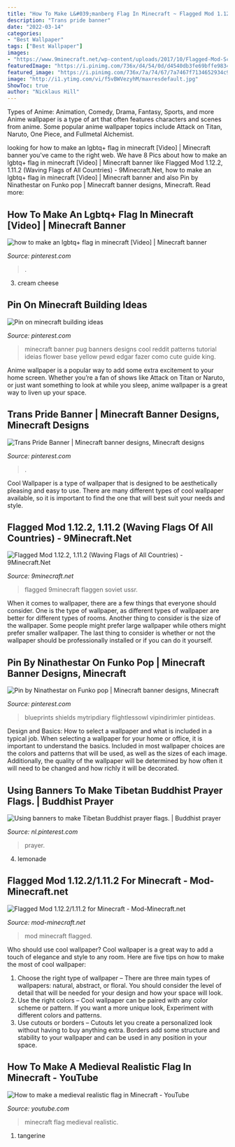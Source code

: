 ```yaml
---
title: "How To Make L&#039;manberg Flag In Minecraft ~ Flagged Mod 1.12.2/1.11.2 For Minecraft"
description: "Trans pride banner"
date: "2022-03-14"
categories:
- "Best Wallpaper"
tags: ["Best Wallpaper"]
images:
- "https://www.9minecraft.net/wp-content/uploads/2017/10/Flagged-Mod-Screenshots-5.jpg"
featuredImage: "https://i.pinimg.com/736x/d4/54/0d/d4540db3fe69bffe98348fbf88dcf1ca.jpg"
featured_image: "https://i.pinimg.com/736x/7a/74/67/7a7467f7134652934c993c8ca38b772b.jpg"
image: "http://i1.ytimg.com/vi/f5vBWVezyhM/maxresdefault.jpg"
ShowToc: true
author: "Nicklaus Hill"
---
```



Types of Anime: Animation, Comedy, Drama, Fantasy, Sports, and more
Anime wallpaper is a type of art that often features characters and scenes from anime. Some popular anime wallpaper topics include Attack on Titan, Naruto, One Piece, and Fullmetal Alchemist.

	

		
looking for how to make an lgbtq+ flag in minecraft [Video] | Minecraft banner you've came to the right web. We have 8 Pics about how to make an lgbtq+ flag in minecraft [Video] | Minecraft banner like Flagged Mod 1.12.2, 1.11.2 (Waving Flags of All Countries) - 9Minecraft.Net, how to make an lgbtq+ flag in minecraft [Video] | Minecraft banner and also Pin by Ninathestar on Funko pop | Minecraft banner designs, Minecraft. Read more:
		
    
## How To Make An Lgbtq+ Flag In Minecraft [Video] | Minecraft Banner

<img loading=lazy src="https://i.pinimg.com/736x/7a/74/67/7a7467f7134652934c993c8ca38b772b.jpg" onerror="this.onerror=null;this.src='https://tse4.mm.bing.net/th?id=OIP.34WKBFSl-ECJ9PRq19UvZwHaNK&amp;pid=15.1';" alt="how to make an lgbtq+ flag in minecraft [Video] | Minecraft banner">

_Source: pinterest.com_

>. 

	

3. cream cheese 

    
## Pin On Minecraft Building Ideas

<img loading=lazy src="https://i.pinimg.com/736x/3b/3d/7e/3b3d7e7b29a6c6c0eb5cc8cf7180378f.jpg" onerror="this.onerror=null;this.src='https://tse4.mm.bing.net/th?id=OIP.qq6QRTlyR_9mV4U7V2CWOwHaJ8&amp;pid=15.1';" alt="Pin on minecraft building ideas">

_Source: pinterest.com_

>minecraft banner pug banners designs cool reddit patterns tutorial ideias flower base yellow pewd edgar fazer como cute guide king. 

	

Anime wallpaper is a popular way to add some extra excitement to your home screen. Whether you’re a fan of shows like Attack on Titan or Naruto, or just want something to look at while you sleep, anime wallpaper is a great way to liven up your space.

    
## Trans Pride Banner | Minecraft Banner Designs, Minecraft Designs

<img loading=lazy src="https://i.pinimg.com/736x/1e/5c/30/1e5c3083c0638c1d6c176e4f2c976ef2.jpg" onerror="this.onerror=null;this.src='https://tse2.mm.bing.net/th?id=OIP.CSEPjvvEd_l22MrdYuTQQwAAAA&amp;pid=15.1';" alt="Trans Pride Banner | Minecraft banner designs, Minecraft designs">

_Source: pinterest.com_

>. 

	

Cool Wallpaper is a type of wallpaper that is designed to be aesthetically pleasing and easy to use. There are many different types of cool wallpaper available, so it is important to find the one that will best suit your needs and style.

    
## Flagged Mod 1.12.2, 1.11.2 (Waving Flags Of All Countries) - 9Minecraft.Net

<img loading=lazy src="https://www.9minecraft.net/wp-content/uploads/2017/10/Flagged-Mod-Screenshots-5.jpg" onerror="this.onerror=null;this.src='https://tse2.mm.bing.net/th?id=OIP.EnZINa4ZvBO9E29FdD070AHaEK&amp;pid=15.1';" alt="Flagged Mod 1.12.2, 1.11.2 (Waving Flags of All Countries) - 9Minecraft.Net">

_Source: 9minecraft.net_

>flagged 9minecraft flaggen soviet ussr. 

	

When it comes to wallpaper, there are a few things that everyone should consider. One is the type of wallpaper, as different types of wallpaper are better for different types of rooms. Another thing to consider is the size of the wallpaper. Some people might prefer large wallpaper while others might prefer smaller wallpaper. The last thing to consider is whether or not the wallpaper should be professionally installed or if you can do it yourself.

    
## Pin By Ninathestar On Funko Pop | Minecraft Banner Designs, Minecraft

<img loading=lazy src="https://i.pinimg.com/736x/d4/54/0d/d4540db3fe69bffe98348fbf88dcf1ca.jpg" onerror="this.onerror=null;this.src='https://tse2.mm.bing.net/th?id=OIP.yNLpR7uz4Tcgrvpex9CVuQHaHK&amp;pid=15.1';" alt="Pin by Ninathestar on Funko pop | Minecraft banner designs, Minecraft">

_Source: pinterest.com_

>blueprints shields mytripdiary flightlessowl vipindirimler pintideas. 

	

Design and Basics: How to select a wallpaper and what is included in a typical job.
When selecting a wallpaper for your home or office, it is important to understand the basics. Included in most wallpaper choices are the colors and patterns that will be used, as well as the sizes of each image. Additionally, the quality of the wallpaper will be determined by how often it will need to be changed and how richly it will be decorated.

    
## Using Banners To Make Tibetan Buddhist Prayer Flags. | Buddhist Prayer

<img loading=lazy src="https://i.pinimg.com/736x/75/51/b4/7551b45ffef301580861d20461d122ef.jpg" onerror="this.onerror=null;this.src='https://tse1.mm.bing.net/th?id=OIP.7RsJo2DywrQbedXndJ58PAHaFj&amp;pid=15.1';" alt="Using banners to make Tibetan Buddhist prayer flags. | Buddhist prayer">

_Source: nl.pinterest.com_

>prayer. 

	

4. lemonade 

    
## Flagged Mod 1.12.2/1.11.2 For Minecraft - Mod-Minecraft.net

<img loading=lazy src="http://img.mod-minecraft.net/Mods/Flagged-Mod-4.png" onerror="this.onerror=null;this.src='https://tse1.mm.bing.net/th?id=OIP.mRSRwxXVY5hMC2ec-BX6xgHaEK&amp;pid=15.1';" alt="Flagged Mod 1.12.2/1.11.2 for Minecraft - Mod-Minecraft.net">

_Source: mod-minecraft.net_

>mod minecraft flagged. 

	

Who should use cool wallpaper?
Cool wallpaper is a great way to add a touch of elegance and style to any room. Here are five tips on how to make the most of cool wallpaper: 
1) Choose the right type of wallpaper – There are three main types of wallpapers: natural, abstract, or floral. You should consider the level of detail that will be needed for your design and how your space will look. 
2) Use the right colors – Cool wallpaper can be paired with any color scheme or pattern. If you want a more unique look, Experiment with different colors and patterns. 
3) Use cutouts or borders – Cutouts let you create a personalized look without having to buy anything extra. Borders add some structure and stability to your wallpaper and can be used in any position in your space.

    
## How To Make A Medieval Realistic Flag In Minecraft - YouTube

<img loading=lazy src="http://i1.ytimg.com/vi/f5vBWVezyhM/maxresdefault.jpg" onerror="this.onerror=null;this.src='https://tse2.mm.bing.net/th?id=OIP.UPoq25KhCd--T4-DrgvppgHaEK&amp;pid=15.1';" alt="How to make a medieval realistic flag in Minecraft - YouTube">

_Source: youtube.com_

>minecraft flag medieval realistic. 

	

1. tangerine 

